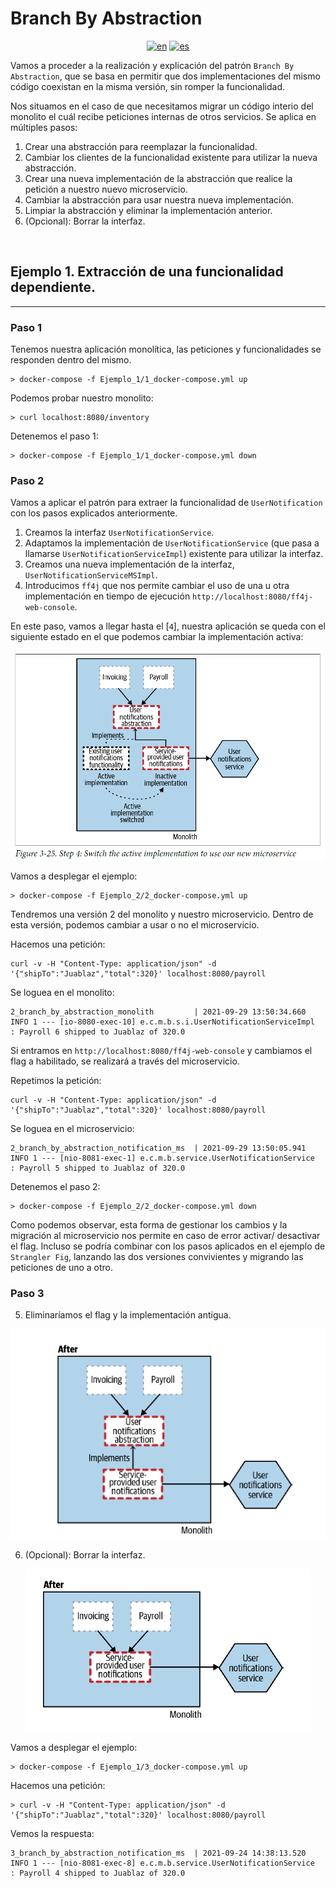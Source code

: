 # **Branch By Abstraction** 
<div align="center">

[![en](https://img.shields.io/badge/lang-en-red.svg)](https://github.com/MasterCloudApps-Projects/Monolith-to-Microservices-Examples/tree/master/Branch_By_Abstraction/README.md)
[![es](https://img.shields.io/badge/lang-es-yellow.svg)](https://github.com/MasterCloudApps-Projects/Monolith-to-Microservices-Examples/tree/master/Branch_By_Abstraction/README.es.md)
</div>

Vamos a proceder a la realización y explicación del patrón ``Branch By Abstraction``, que se basa en permitir que dos implementaciones del mismo código coexistan en la misma versión, sin romper la funcionalidad.

Nos situamos en el caso de que necesitamos migrar un código interio del monolito el cuál recibe peticiones internas de otros servicios. Se aplica en múltiples pasos:
1. Crear una abstracción para reemplazar la funcionalidad.
2. Cambiar los clientes de la funcionalidad existente para utilizar la nueva abstracción.
3. Crear una nueva implementación de la abstracción que realice la petición a nuestro nuevo microservicio.
4. Cambiar la abstracción para usar nuestra nueva implementación.
5. Limpiar la abstracción y eliminar la implementación anterior.
6. (Opcional): Borrar la interfaz.

<br>

## **Ejemplo 1. Extracción de una funcionalidad dependiente.**
___
### **Paso 1**
Tenemos nuestra aplicación monolítica, las peticiones y funcionalidades se responden dentro del mismo.
```
> docker-compose -f Ejemplo_1/1_docker-compose.yml up 
```

Podemos probar nuestro monolito:
```
> curl localhost:8080/inventory
```

Detenemos el paso 1:
```
> docker-compose -f Ejemplo_1/1_docker-compose.yml down
```

### **Paso 2**
Vamos a aplicar el patrón para extraer la funcionalidad de `UserNotification` con los pasos explicados anteriormente.

1. Creamos la interfaz `UserNotificationService`.
2. Adaptamos la implementación de `UserNotificationService` (que pasa a llamarse `UserNotificationServiceImpl`) existente para utilizar la interfaz.
3. Creamos una nueva implementación de la interfaz, `UserNotificationServiceMSImpl`.
4. Introducimos `ff4j` que nos permite cambiar el uso de una u otra implementación en tiempo de ejecución `http://localhost:8080/ff4j-web-console`.

En este paso, vamos a llegar hasta el [``4``], nuestra aplicación se queda con el siguiente estado en el que podemos cambiar la implementación activa:

<div align="center">

![alt text](3.25_branch_by_abstraction.png)
</div>

Vamos a desplegar el ejemplo:
```
> docker-compose -f Ejemplo_2/2_docker-compose.yml up 
```
Tendremos una versión 2 del monolito y nuestro microservicio. Dentro de esta versión, podemos cambiar a usar o no el microservicio.

Hacemos una petición:
```
curl -v -H "Content-Type: application/json" -d '{"shipTo":"Juablaz","total":320}' localhost:8080/payroll
```

Se loguea en el monolito:

```
2_branch_by_abstraction_monolith         | 2021-09-29 13:50:34.660  INFO 1 --- [io-8080-exec-10] e.c.m.b.s.i.UserNotificationServiceImpl  : Payroll 6 shipped to Juablaz of 320.0   
```

Si entramos en `http://localhost:8080/ff4j-web-console` y cambiamos el flag a habilitado, se realizará a través del microservicio.

Repetimos la petición:

```
curl -v -H "Content-Type: application/json" -d '{"shipTo":"Juablaz","total":320}' localhost:8080/payroll
```

Se loguea en el microservicio:
```
2_branch_by_abstraction_notification_ms  | 2021-09-29 13:50:05.941  INFO 1 --- [nio-8081-exec-1] e.c.m.b.service.UserNotificationService  : Payroll 5 shipped to Juablaz of 320.0   
```

Detenemos el paso 2:
```
> docker-compose -f Ejemplo_2/2_docker-compose.yml down
```

Como podemos observar, esta forma de gestionar los cambios y la migración al microservicio nos permite en caso de error activar/ desactivar el flag.
Incluso se podría combinar con los pasos aplicados en el ejemplo de ``Strangler Fig``, lanzando las dos versiones convivientes y migrando las peticiones de uno a otro.

### **Paso 3**
5. Eliminaríamos el flag y la implementación antigua.

<div align="center">

![alt text](3.27_branch_by_abstraction.png)
</div>

6. (Opcional): Borrar la interfaz.

<div align="center">

![alt text](3.28_branch_by_abstraction.png)
</div>

Vamos a desplegar el ejemplo:

```
> docker-compose -f Ejemplo_1/3_docker-compose.yml up 
```

Hacemos una petición:
```
> curl -v -H "Content-Type: application/json" -d '{"shipTo":"Juablaz","total":320}' localhost:8080/payroll
```

Vemos la respuesta:
```
3_branch_by_abstraction_notification_ms  | 2021-09-24 14:38:13.520  INFO 1 --- [nio-8081-exec-8] e.c.m.b.service.UserNotificationService  : Payroll 4 shipped to Juablaz of 320.0
```